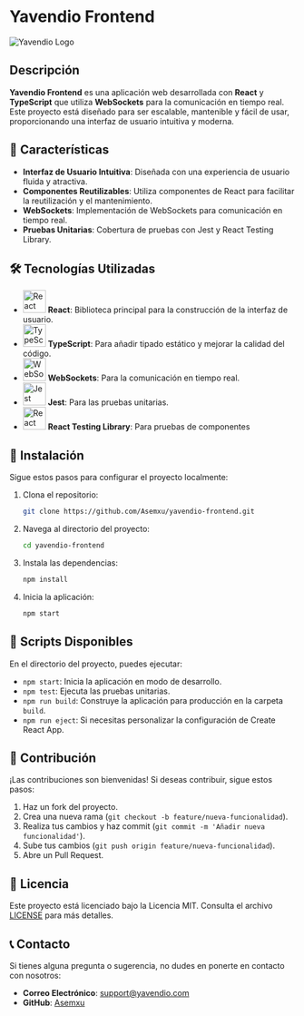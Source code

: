 # Yavendio Frontend

![Yavendio Logo](https://media.licdn.com/dms/image/v2/D4E0BAQGgchPE0Lj8DA/company-logo_200_200/company-logo_200_200/0/1726782927727/yavendio_logo?e=1740009600&v=beta&t=g2TPboGgEYhbjjI1Qdgc-xwqv_sPigM-xmXkBGROxZE)

## Descripción

**Yavendio Frontend** es una aplicación web desarrollada con **React** y **TypeScript** que utiliza **WebSockets** para la comunicación en tiempo real. Este proyecto está diseñado para ser escalable, mantenible y fácil de usar, proporcionando una interfaz de usuario intuitiva y moderna.

## 🚀 Características

- **Interfaz de Usuario Intuitiva**: Diseñada con una experiencia de usuario fluida y atractiva.
- **Componentes Reutilizables**: Utiliza componentes de React para facilitar la reutilización y el mantenimiento.
- **WebSockets**: Implementación de WebSockets para comunicación en tiempo real.
- **Pruebas Unitarias**: Cobertura de pruebas con Jest y React Testing Library.

## 🛠️ Tecnologías Utilizadas


- <img src="https://upload.wikimedia.org/wikipedia/commons/a/a7/React-icon.svg" alt="React" width="40"/> **React**: Biblioteca principal para la construcción de la interfaz de usuario. 
- <img src="https://upload.wikimedia.org/wikipedia/commons/4/4c/Typescript_logo_2020.svg" alt="TypeScript" width="40"/> **TypeScript**: Para añadir tipado estático y mejorar la calidad del código. 
- <img src="https://repository-images.githubusercontent.com/9113587/aa03b380-afdb-11eb-8e88-2c7542e1670f" alt="WebSockets" width="40"/> **WebSockets**: Para la comunicación en tiempo real. 
- <img src="https://ih1.redbubble.net/image.404020079.1876/bg,f8f8f8-flat,750x,075,f-pad,750x1000,f8f8f8.u7.jpg" alt="Jest" width="40"/> **Jest**: Para las pruebas unitarias. 
- <img src="https://testing-library.com/img/octopus-128x128.png" alt="React Testing Library" width="40"/> **React Testing Library**: Para pruebas de componentes


## 🧰 Instalación 
Sigue estos pasos para configurar el proyecto localmente:

1. Clona el repositorio:

   ```bash
   git clone https://github.com/Asemxu/yavendio-frontend.git

2. Navega al directorio del proyecto:

   ```bash
   cd yavendio-frontend

3. Instala las dependencias:

   ```bash
   npm install

4. Inicia la aplicación:

   ```bash
   npm start


## 📜 Scripts Disponibles

En el directorio del proyecto, puedes ejecutar:

- `npm start`: Inicia la aplicación en modo de desarrollo.
- `npm test`: Ejecuta las pruebas unitarias.
- `npm run build`: Construye la aplicación para producción en la carpeta `build`.
- `npm run eject`: Si necesitas personalizar la configuración de Create React App.

## 🤝 Contribución

¡Las contribuciones son bienvenidas! Si deseas contribuir, sigue estos pasos:

1. Haz un fork del proyecto.
2. Crea una nueva rama (`git checkout -b feature/nueva-funcionalidad`).
3. Realiza tus cambios y haz commit (`git commit -m 'Añadir nueva funcionalidad'`).
4. Sube tus cambios (`git push origin feature/nueva-funcionalidad`).
5. Abre un Pull Request.

## 📄 Licencia

Este proyecto está licenciado bajo la Licencia MIT. Consulta el archivo [LICENSE](LICENSE) para más detalles.

## 📞 Contacto

Si tienes alguna pregunta o sugerencia, no dudes en ponerte en contacto con nosotros:

- **Correo Electrónico**: [support@yavendio.com](mailto:support@renzojimenezalfarotrabajos@gmail.com)
- **GitHub**: [Asemxu](https://github.com/Asemxu)